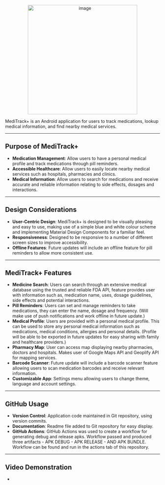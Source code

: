 <p align="center">
  <img src="https://github.com/user-attachments/assets/3fdd9b88-86ff-49c0-bf62-8d50393741ab" width="356" height="356" alt="image" />
</p>
 MediTrack+ is an Android application for users to track medications, lookup medical information, and find nearby medical services.

---

## Purpose of MediTrack+

- **Medication Management**: Allow users to have a personal medical profile and track medications through pill reminders.
- **Accessible Healthcare**: Allow users to easily locate nearby medical services such as hospitals, pharmacies and clinics.
- **Medical Information**: Allow users to search for medications and receive accurate and reliable information relating to side effects, dosages and interactions.

---

## Design Considerations

- **User-Centric Design**: MediTrack+ is designed to be visually pleasing and easy to use, making use of a simple blue and white colour scheme and implementing Material Design Components for a familiar feel.
- **Responsiveness**: Designed to be responsive to a number of different screen sizes to improve accessibility.
- **Offline Features**: Future updates will include an offline feature for pill reminders to allow more consistent use.

---

## MediTrack+ Features

- **Medicine Search**: Users can search through an extensive medical database using the trusted and reliable FDA API, feature provides user with information such as, medication name, uses, dosage guidelines, side effects and potential interactions.
- **Pill Reminders**: Users can set and manage reminders to take medications, they can enter the name, dosage and frequency. (Will make use of push notifications and work offline in future update.)
- **Medical Profile**: Users are provided with a personal medical profile. This can be used to store any personal medical information such as medications, medical conditions, allergies and personal details. (Profile will be able to be exported in future updates for easy sharing with family and healthcare providers.)
- **Pharmacy Map**: User can access map displaying nearby pharmacies, doctors and hospitals. Makes user of Google Maps API and Geoplify API for mapping services.
- **Barcode Scanner**: Future update will include a barcode scanner feature allowing users to scan medication barcodes and receive relevant information.
- **Customizable App**: Settings menu allowing users to change theme, language and account settings.

---

## GitHub Usage

- **Version Control**: Application code maintained in Git repository, using version commits.
- **Documentation**: Readme file added to Git repository for easy display.
- **GitHub Actions**: GitHub Actions was used to create a workflow for generating debug and release apks. Workflow passed and produced three artifacts - APK DEBUG - APK RELEASE - AND APK BUNDLE. Workflow can be found and run in the actions tab of this repository.

---

## Video Demonstration

- 
